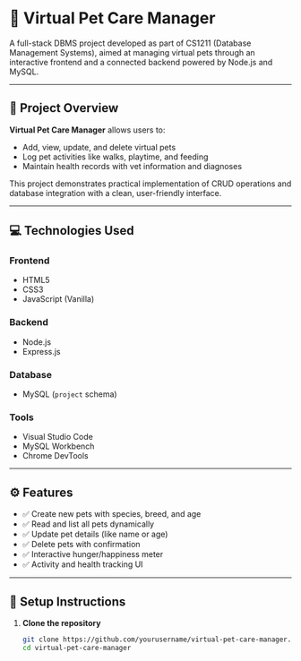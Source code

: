 # 🐾 Virtual Pet Care Manager

A full-stack DBMS project developed as part of CS1211 (Database Management Systems), aimed at managing virtual pets through an interactive frontend and a connected backend powered by Node.js and MySQL.

---

## 📌 Project Overview

**Virtual Pet Care Manager** allows users to:
- Add, view, update, and delete virtual pets
- Log pet activities like walks, playtime, and feeding
- Maintain health records with vet information and diagnoses

This project demonstrates practical implementation of CRUD operations and database integration with a clean, user-friendly interface.

---

## 💻 Technologies Used

### Frontend
- HTML5
- CSS3
- JavaScript (Vanilla)

### Backend
- Node.js
- Express.js

### Database
- MySQL (`project` schema)

### Tools
- Visual Studio Code
- MySQL Workbench
- Chrome DevTools

---

## ⚙️ Features

- ✅ Create new pets with species, breed, and age
- ✅ Read and list all pets dynamically
- ✅ Update pet details (like name or age)
- ✅ Delete pets with confirmation
- ✅ Interactive hunger/happiness meter
- ✅ Activity and health tracking UI

---

## 🚀 Setup Instructions

1. **Clone the repository**
   ```bash
   git clone https://github.com/yourusername/virtual-pet-care-manager.git
   cd virtual-pet-care-manager
